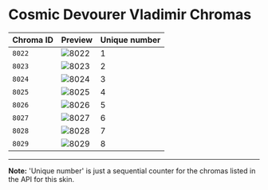 # Cosmic Devourer Vladimir Chromas

| Chroma ID | Preview | Unique number |
|---|---|---|
| `8022` | ![8022](https://raw.communitydragon.org/latest/plugins/rcp-be-lol-game-data/global/default/v1/champion-chroma-images/8/8022.png) | 1 |
| `8023` | ![8023](https://raw.communitydragon.org/latest/plugins/rcp-be-lol-game-data/global/default/v1/champion-chroma-images/8/8023.png) | 2 |
| `8024` | ![8024](https://raw.communitydragon.org/latest/plugins/rcp-be-lol-game-data/global/default/v1/champion-chroma-images/8/8024.png) | 3 |
| `8025` | ![8025](https://raw.communitydragon.org/latest/plugins/rcp-be-lol-game-data/global/default/v1/champion-chroma-images/8/8025.png) | 4 |
| `8026` | ![8026](https://raw.communitydragon.org/latest/plugins/rcp-be-lol-game-data/global/default/v1/champion-chroma-images/8/8026.png) | 5 |
| `8027` | ![8027](https://raw.communitydragon.org/latest/plugins/rcp-be-lol-game-data/global/default/v1/champion-chroma-images/8/8027.png) | 6 |
| `8028` | ![8028](https://raw.communitydragon.org/latest/plugins/rcp-be-lol-game-data/global/default/v1/champion-chroma-images/8/8028.png) | 7 |
| `8029` | ![8029](https://raw.communitydragon.org/latest/plugins/rcp-be-lol-game-data/global/default/v1/champion-chroma-images/8/8029.png) | 8 |

---

**Note:** 'Unique number' is just a sequential counter for the chromas listed in the API for this skin.